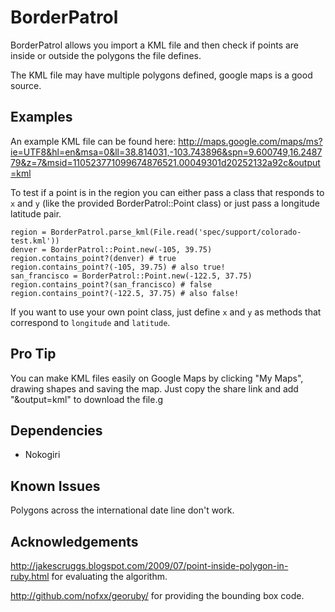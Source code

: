 # BorderPatrol

BorderPatrol allows you import a KML file and then check if points are inside or outside the polygons the file defines.

The KML file may have multiple polygons defined, google maps is a good source.

## Examples

An example KML file can be found here:
http://maps.google.com/maps/ms?ie=UTF8&hl=en&msa=0&ll=38.814031,-103.743896&spn=9.600749,16.248779&z=7&msid=110523771099674876521.00049301d20252132a92c&output=kml

To test if a point is in the region you can either pass a class that responds to `x` and `y` (like the provided BorderPatrol::Point class) or just pass a longitude latitude pair.

    region = BorderPatrol.parse_kml(File.read('spec/support/colorado-test.kml'))
    denver = BorderPatrol::Point.new(-105, 39.75)
    region.contains_point?(denver) # true
    region.contains_point?(-105, 39.75) # also true!
    san_francisco = BorderPatrol::Point.new(-122.5, 37.75)
    region.contains_point?(san_francisco) # false
    region.contains_point?(-122.5, 37.75) # also false!

If you want to use your own point class, just define `x` and `y` as methods that correspond to `longitude` and `latitude`.

## Pro Tip

You can make KML files easily on Google Maps by clicking "My Maps", drawing shapes and saving the map.  Just copy the share link and add "&output=kml" to download the file.g

## Dependencies

* Nokogiri

## Known Issues

Polygons across the international date line don't work.

## Acknowledgements

http://jakescruggs.blogspot.com/2009/07/point-inside-polygon-in-ruby.html for evaluating the algorithm.

http://github.com/nofxx/georuby/ for providing the bounding box code.
